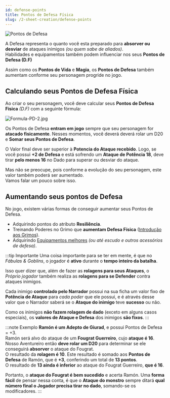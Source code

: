 ```yaml
---
id: defense-points
title: Pontos de Defesa Física
slug: /2-sheet-creation/defense-points
---
```

![Pontos de Defesa](https://fabulas-e-goblins-book.s3-us-west-2.amazonaws.com/criando-seu-personagem/pontos-de-defesa-01.png)

A Defesa representa o quanto você esta preparado para **absorver ou desviar** de ataques inimigos *(ou quem sabe de aliados)*.<br/>
Habilidades e equipamentos também podem influenciar nos seus **Pontos de Defesa (D.F)**

Assim como os **Pontos de Vida** e **Magia**, os **Pontos de Defesa** também aumentam conforme seu personagem progride no jogo.

## Calculando seus Pontos de Defesa Física

Ao criar o seu personagem, você deve calcular seus **Pontos de Defesa Física** *(D.F)* com a seguinte fórmula:

![Formula-PD-2.jpg](https://s3.us-west-2.amazonaws.com/fabulas-e-goblins-book/%5Cvscode%5Cba7f5e1f-b9bc-4dbf-8d55-bb669ccda1dc.jpg)

Os Pontos de Defesa **entram em jogo** sempre que seu personagem for **atacado fisicamente**. Nesses momentos, você deverá deverá rolar um D20 e **Somar seus Pontos de Defesa**.

O Valor final deve ser superior à **Potencia do Ataque recebido**. Logo, se você possui **+2 de Defesa** e está sofrendo um **Ataque de Potência 18**, deve tirar **pelo menos 16** no Dado para superar ou desviar do ataque.

Mas não se preocupe, pois conforme a evolução do seu personagem, este valor também poderá ser aumentado.<br/>
Vamos falar um pouco sobre isso.

## Aumentando seus pontos de Defesa

No jogo, existem várias formas de conseguir aumentar seus Pontos de Defesa.

- Adquirindo pontos do atributo **Resiliência**.
- Treinando Poderes no Grimo que **aumentam Defesa Física** ([Introdução aos Grimos](/docs/4-grimos-and-spells/introduction)).
- Adquirindo [Equipamentos melhores](/docs/13-appendix/types-of-armor) *(ou até escudo e outros acessórios de defesa)*.

:::tip Importante
Uma coisa importante para se ter em mente, é que no *Fábulas & Goblins*, o jogador é **ativo** durante o **tempo inteiro da batalha**.

Isso quer dizer que, além de fazer as **rolagens para seus Ataques**, o *Próprio jogador* também realiza as **rolagens para se Defender** contra ataques inimigos.

Cada inimigo **controlado pelo Narrador** possui na sua ficha um valor fixo de **Potência de Ataque** para *cada poder* que ele possui, e é através desse valor que o Narrador saberá se o **Ataque do inimigo** teve **sucesso** ou não.

Como os inimigos **não fazem rolagem de dado** (exceto em alguns casos especiais), os **valores de Ataque e Defesa** dos inimigos **são fixos**.
:::

:::note Exemplo
**Ramón é um Adepto de Giurad**, e possui Pontos de Defesa = +3.<br/>
Ramón será alvo do ataque de um **Fougrat Guerreiro**, cujo **ataque é 16**.<br/>
Nosso Aventureiro então **deve rolar um D20** para determinar se ele conseguirá **absorver** o ataque do Fougrat.<br/>
O resultado da **rolagem é 10**. Este resultado é somado aos **Pontos de Defesa** de Ramón, que é **+3**, conferindo um total de **13 pontos**.<br/>
O resultado de **13 ainda é inferior** ao ataque do Fougrat Guerreiro, **que é 16**. <br/>

Portanto, o **ataque do Fougrat é bem sucedido** e acerta Ramón.
Uma **forma fácil** de pensar nessa conta, é que o **Ataque do monstro** sempre ditará **qual número final o Jogador precisa tirar no dado**, somando-se os modificadores.
:::
